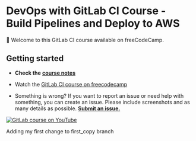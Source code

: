 # DevOps with GitLab CI Course - Build Pipelines and Deploy to AWS

👋 Welcome to this GitLab CI course available on freeCodeCamp.

## Getting started

- **Check the** [**course notes**](docs/course-notes.md)
- Watch the [GitLab CI course on freecodecamp](https://www.youtube.com/watch?v=PGyhBwLyK2U)

- Something is wrong? If you want to report an issue or need help with something, you can create an issue. Please include screenshots and as many details as possible. [**Submit an issue.**](https://gitlab.com/gitlab-course-public/freecodecamp-gitlab-ci/-/issues/new?issue%5Bmilestone_id%5D=)

[![GitLab course on YouTube](https://img.youtube.com/vi/PGyhBwLyK2U/maxresdefault.jpg)](https://www.youtube.com/watch?v=PGyhBwLyK2U)

Adding my first change to first_copy branch